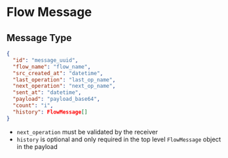 # Flow Message

## Message Type

```json
{
  "id": "message_uuid",
  "flow_name": "flow_name",
  "src_created_at": "datetime",
  "last_operation": "last_op_name",
  "next_operation": "next_op_name",
  "sent_at": "datetime",
  "payload": "payload_base64",
  "count": "i",
  "history": FlowMessage[]
}
```

- `next_operation` must be validated by the receiver
- `history` is optional and only required in the top level `FlowMessage` object in the payload
